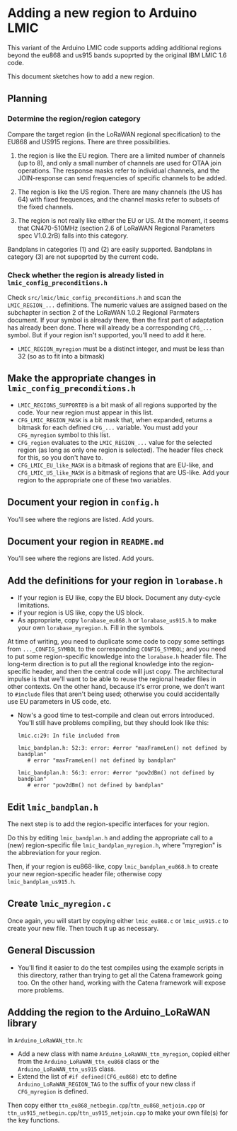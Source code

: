 # Adding a new region to Arduino LMIC
This variant of the Arduino LMIC code supports adding additional regions beyond the eu868 and us915 bands supoprted by the original IBM LMIC 1.6 code.

This document sketches how to add a new region.

## Planning

### Determine the region/region category
Compare the target region (in the LoRaWAN regional specification) to the EU868 and US915 regions. There are three possibilities.
1. the region is like the EU region. There are a limited number of channels (up to 8), and only a small number of channels are used for OTAA join operations. The response masks refer to individual channels, and the JOIN-response can send frequencies of specific channels to be added.

2. The region is like the US region. There are many channels (the US has 64) with fixed frequences, and the channel masks refer to subsets of the fixed channels.

3. The region is not really like either the EU or  US. At the moment, it seems that CN470-510MHz (section 2.6 of LoRaWAN Regional Parameters spec V1.0.2rB) falls into this category.

Bandplans in categories (1) and (2) are easily supported. Bandplans in category (3) are not supoprted by the current code.

### Check whether the region is already listed in `lmic_config_preconditions.h`
Check `src/lmic/lmic_config_preconditions.h` and scan the `LMIC_REGION_...` definitions. The numeric values are assigned based on the subchapter in section 2 of the LoRaWAN 1.0.2 Regional Parmaters document. If your symbol is already there, then the first part of adaptation has already been done. There will already be a corresponding `CFG_...` symbol. But if your region isn't supported, you'll need to add it here.  

- `LMIC_REGION_myregion` must be a distinct integer, and must be less than 32 (so as to fit into a bitmask)

## Make the appropriate changes in `lmic_config_preconditions.h`

- `LMIC_REGIONS_SUPPORTED` is a bit mask of all regions supported by the code. Your new region must appear in this list.
- `CFG_LMIC_REGION_MASK` is a bit mask that, when expanded, returns a bitmask for each defined `CFG_...` variable. You must add your `CFG_myregion` symbol to this list.
- `CFG_region` evaluates to the `LMIC_REGION_...` value for the selected region (as long as only one region is selected). The header files check for this, so you don't have to.
- `CFG_LMIC_EU_like_MASK` is a bitmask of regions that are EU-like, and `CFG_LMIC_US_like_MASK` is a bitmask of regions that are US-like. Add your region to the appropriate one of these two variables.

## Document your region in `config.h`
You'll see where the regions are listed. Add yours.

## Document your region in `README.md`
You'll see where the regions are listed. Add yours.

## Add the definitions for your region in `lorabase.h`
- If your region is EU like, copy the EU block. Document any duty-cycle limitations.
- if your region is US like, copy the US block. 
- As appropriate, copy `lorabase_eu868.h` or `lorabase_us915.h` to make your own `lorabase_myregion.h`.  Fill in the symbols.

At time of writing, you need to duplicate some code to copy some settings from `..._CONFIG_SYMBOL` to the corresponding `CONFIG_SYMBOL`; and you need to put some region-specific knowledge into the `lorabase.h` header file. The long-term direction is to put all the regional knowledge into the region-specific header, and then the central code will just copy. The architectural impulse is that we'll want to be able to reuse the regional header files in other contexts. On the other hand, because it's error prone, we don't want to `#include` files that aren't being used; otherwise you could accidentally use EU parameters in US code, etc.

- Now's a good time to test-compile and clean out errors introduced. You'll still have problems compiling, but they should look like this:
    ```
    lmic.c:29: In file included from
 
    lmic_bandplan.h: 52:3: error: #error "maxFrameLen() not defined by bandplan"
       # error "maxFrameLen() not defined by bandplan"
 
    lmic_bandplan.h: 56:3: error: #error "pow2dBm() not defined by bandplan"
       # error "pow2dBm() not defined by bandplan"
    ```

## Edit `lmic_bandplan.h`
The next step is to add the region-specific interfaces for your region.

Do this by editing `lmic_bandplan.h` and adding the appropriate call to a (new) region-specific file `lmic_bandplan_myregion.h`, where "myregion" is the abbreviation for your region.

Then, if your region is eu868-like, copy `lmic_bandplan_eu868.h` to create your new region-specific header file; otherwise copy `lmic_bandplan_us915.h`.

## Create `lmic_myregion.c`
Once again, you will start by copying either `lmic_eu868.c` or `lmic_us915.c` to create your new file. Then touch it up as necessary.

## General Discussion
- You'll find it easier to do the test compiles using the example scripts in this directory, rather than trying to get all the Catena framework going too. On the other hand, working with the Catena framework will expose more problems.

## Addding the region to the Arduino_LoRaWAN library

In `Arduino_LoRaWAN_ttn.h`:
- Add a new class with name `Arduino_LoRaWAN_ttn_myregion`, copied either from the `Arduino_LoRaWAN_ttn_eu868` class or the `Arduino_LoRaWAN_ttn_us915` class.
- Extend the list of `#if defined(CFG_eu868)` etc to define `Arduino_LoRaWAN_REGION_TAG` to the suffix of your new class if `CFG_myregion` is defined.

Then copy either `ttn_eu868_netbegin.cpp`/`ttn_eu868_netjoin.cpp` or `ttn_us915_netbegin.cpp`/`ttn_us915_netjoin.cpp` to make your own file(s) for the key functions.
